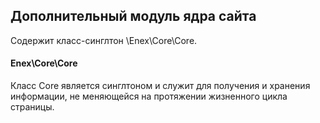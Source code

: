 ## Дополнительный модуль ядра сайта

Содержит класс-синглтон \Enex\Core\Core.

#### Enex\Core\Core
Класс Core является синглтоном и служит для получения и хранения информации, не меняющейся на протяжении жизненного цикла страницы.